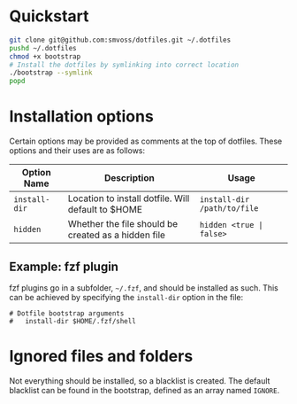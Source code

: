 # Quickstart

```bash
git clone git@github.com:smvoss/dotfiles.git ~/.dotfiles
pushd ~/.dotfiles
chmod +x bootstrap
# Install the dotfiles by symlinking into correct location
./bootstrap --symlink
popd
```

# Installation options

Certain options may be provided as comments at the top of dotfiles. These options and their uses are as follows:

| Option Name   | Description     | Usage  |
| ------------- | --------------- | ------ |
| `install-dir` | Location to install dotfile. Will default to $HOME | `install-dir /path/to/file` |
| `hidden`      | Whether the file should be created as a hidden file | `hidden <true \| false>` |

## Example: fzf plugin

fzf plugins go in a subfolder, `~/.fzf`, and should be installed as such. This can be achieved by specifying the `install-dir` option in the file:

```
# Dotfile bootstrap arguments
#   install-dir $HOME/.fzf/shell
```

# Ignored files and folders

Not everything should be installed, so a blacklist is created. The default blacklist can be found in the bootstrap, defined as an array named `IGNORE`.
